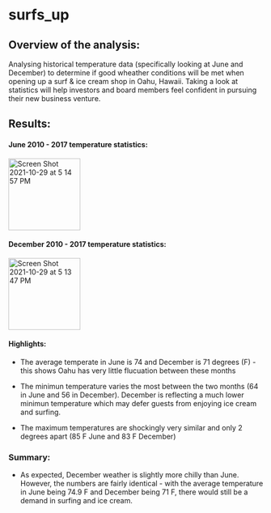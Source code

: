 # surfs_up

## Overview of the analysis:
Analysing historical temperature data (specifically looking at June and December) to determine if good wheather conditions will be met when opening up a surf & ice cream shop in Oahu, Hawaii. Taking a look at statistics will help investors and board members feel confident in pursuing their new business venture. 


## Results:
#### June 2010 - 2017 temperature statistics:
<img width="142" alt="Screen Shot 2021-10-29 at 5 14 57 PM" src="https://user-images.githubusercontent.com/89141436/139502484-6f9db440-06cc-42a7-99bb-acc16b133fb4.png">

#### December 2010 - 2017 temperature statistics:
<img width="142" alt="Screen Shot 2021-10-29 at 5 13 47 PM" src="https://user-images.githubusercontent.com/89141436/139502382-047c5e67-ae09-40cd-8cd9-3ef02418ea1e.png">

#### Highlights:

- The average temperate in June is 74 and December is 71 degrees (F) - this shows Oahu has very little flucuation between these months

- The minimun temperature varies the most between the two months (64 in June and 56 in December). December is reflecting a much lower minimun temperature which may defer guests from enjoying ice cream and surfing.

- The maximum temperatures are shockingly very similar and only 2 degrees apart (85 F June and 83 F December)


### Summary: 
- As expected, December weather is slightly more chilly than June. However, the numbers are fairly identical - with the average temperature in June being 74.9 F and December being 71 F, there would still be a demand in surfing and ice cream. 
